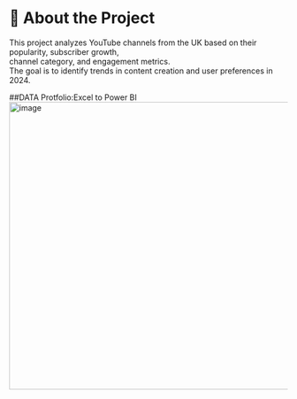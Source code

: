 # 📖 About the Project

This project analyzes YouTube channels from the UK based on their popularity, subscriber growth,  
channel category, and engagement metrics.  
The goal is to identify trends in content creation and user preferences in 2024.

##DATA Protfolio:Excel to Power BI
<img width="830" height="520" alt="image" src="https://github.com/user-attachments/assets/825b0b21-52b3-482e-bc12-8671a4e4bbb8" />
